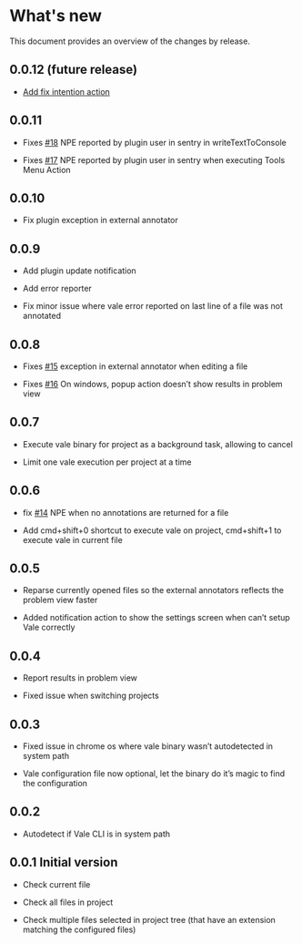 What's new
=====
This document provides an overview of the changes by release.

0.0.12 (future release)
------

-   [Add fix intention action](https://gitlab.com/pablomxnl/vale-cli-plugin/-/issues/19)

0.0.11
------

-   Fixes
    [\#18](https://gitlab.com/pablomxnl/vale-cli-plugin/-/issues/18) NPE
    reported by plugin user in sentry in writeTextToConsole

-   Fixes
    [\#17](https://gitlab.com/pablomxnl/vale-cli-plugin/-/issues/18) NPE
    reported by plugin user in sentry when executing Tools Menu Action

0.0.10
------

-   Fix plugin exception in external annotator

0.0.9
-----

-   Add plugin update notification

-   Add error reporter

-   Fix minor issue where vale error reported on last line of a file was
    not annotated

0.0.8
-----

-   Fixes
    [\#15](https://gitlab.com/pablomxnl/vale-cli-plugin/-/issues/15)
    exception in external annotator when editing a file

-   Fixes
    [\#16](https://gitlab.com/pablomxnl/vale-cli-plugin/-/issues/16) On
    windows, popup action doesn’t show results in problem view

0.0.7
-----

-   Execute vale binary for project as a background task, allowing to
    cancel

-   Limit one vale execution per project at a time

0.0.6
-----

-   fix [\#14](https://gitlab.com/pablomxnl/vale-cli-plugin/-/issues/14)
    NPE when no annotations are returned for a file

-   Add cmd+shift+0 shortcut to execute vale on project, cmd+shift+1 to
    execute vale in current file

0.0.5
-----

-   Reparse currently opened files so the external annotators reflects
    the problem view faster

-   Added notification action to show the settings screen when can’t
    setup Vale correctly

0.0.4
-----

-   Report results in problem view

-   Fixed issue when switching projects

0.0.3
-----

-   Fixed issue in chrome os where vale binary wasn’t autodetected in
    system path

-   Vale configuration file now optional, let the binary do it’s magic
    to find the configuration

0.0.2
-----

-   Autodetect if Vale CLI is in system path

0.0.1 Initial version
---------------------

-   Check current file

-   Check all files in project

-   Check multiple files selected in project tree (that have an
    extension matching the configured files)
